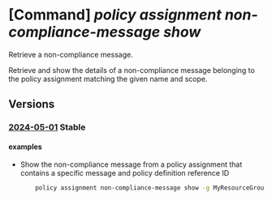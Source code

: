 # [Command] _policy assignment non-compliance-message show_

Retrieve a non-compliance message.

Retrieve and show the details of a non-compliance message belonging to the policy assignment matching the given name and scope.

## Versions

### [2024-05-01](/Resources/mgmt-plane/L3tzY29wZX0vcHJvdmlkZXJzL21pY3Jvc29mdC5hdXRob3JpemF0aW9uL3BvbGljeWFzc2lnbm1lbnRzL3t9/2024-05-01.xml) **Stable**

<!-- mgmt-plane /{scope}/providers/microsoft.authorization/policyassignments/{} 2024-05-01 properties.nonComplianceMessages[] -->

#### examples

- Show the non-compliance message from a policy assignment that contains a specific message and policy definition reference ID
    ```bash
        policy assignment non-compliance-message show -g MyResourceGroup -n MyPolicySetAssignment -m 'Resources must use allowed SKUs' --policy-definition-reference-id SkuPolicyRefId
    ```
